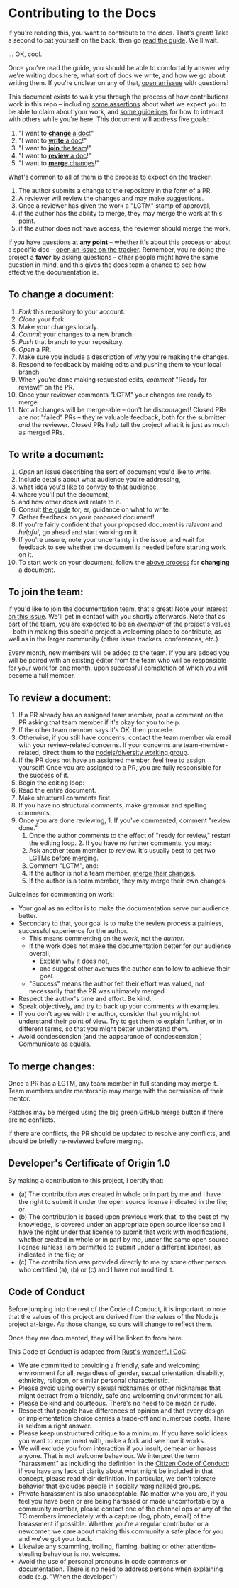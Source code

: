 # Contributing to the Docs

If you're reading this, you want to contribute to the docs. That's great! Take
a second to pat yourself on the back, then go [read the guide][]. We'll wait.

... OK, cool.

Once you've read the guide, you should be able to comfortably answer why we're
writing docs here, what sort of docs we write, and how we go about writing
them. If you're unclear on any of that, [open an issue][] with questions!

This document exists to walk you through the process of how contributions work
in this repo – including [some assertions][] about what we expect you to be
able to claim about your work, and [some guidelines][] for how to interact with
others while you're here. This document will address five goals:

1. "I want to [**change** a doc][]!"
2. "I want to [**write** a doc][]!"
3. "I want to [**join** the team][]!"
4. "I want to [**review** a doc][]!"
5. "I want to [**merge** changes][]!"

What's common to all of them is the process to expect on the tracker:

1. The author submits a change to the repository in the form of a PR.
2. A reviewer will review the changes and may make suggestions.
3. Once a reviewer has given the work a "LGTM" stamp of approval,
  1. if the author has the ability to merge, they may merge the work at this
  point.
  2. if the author does not have access, the reviewer should merge the work.

If you have questions at **any point** – whether it's about this process or
about a specific doc – [open an issue on the tracker][]. Remember, you're doing
the project a **favor** by asking questions – other people might have the same
question in mind, and this gives the docs team a chance to see how effective
the documentation is.

## To **change** a document:

1. *Fork* this repository to your account.
2. *Clone* your fork.
3. Make your changes locally.
4. *Commit* your changes to a new branch.
5. *Push* that branch to your repository.
6. *Open* a PR.
  1. Make sure you include a description of *why* you're making the changes.
7. Respond to feedback by making edits and pushing them to your local branch.
  1. When you're done making requested edits, *comment* "Ready for review!" on
  the PR.
8. Once your reviewer comments "LGTM" your changes are ready to merge.
  1. Not all changes will be merge-able – don't be discouraged! Closed PRs
  are not "failed" PRs – they're valuable feedback, both for the submitter *and*
  the reviewer. Closed PRs help tell the project what it is just as much as
  merged PRs.

## To **write** a document:

1. *Open* an issue describing the sort of document you'd like to write.
  1. Include details about what audience you're addressing,
  2. what idea you'd like to convey to that audience,
  3. where you'll put the document,
  4. and how other docs will relate to it.
  5. Consult [the guide][] for, er, guidance on what to write.
2. Gather feedback on your proposed document!
  1. If you're fairly confident that your proposed document is *relevant* and
  *helpful*, go ahead and start working on it.
  2. If you're unsure, note your uncertainty in the issue, and wait for feedback
  to see whether the document is needed before starting work on it.
3. To start work on your document, follow the [above process][] for **changing** a document.

## To **join** the team:

If you'd like to join the documentation team, that's great! Note your interest
[on this issue][]. We'll get in contact with you shortly afterwards. Note that
as part of the team, you are expected to be an *exemplar* of the project's
values – both in making this specific project a welcoming place to contribute,
as well as in the larger community (other issue trackers, conferences, etc.)

Every month, new members will be added to the team. If you are added you will
be paired with an existing editor from the team who will be responsible for
your work for one month, upon successful completion of which you will become a
full member.

## To **review** a document:

1. If a PR already has an assigned team member, post a comment on the PR asking
that team member if it's okay for you to help.
  1. If the other team member says it's OK, then procede.
  2. Otherwise, if you still have concerns, contact the team member via email
  with your review-related concerns. If your concerns are team-member-related,
  direct them to the [nodejs/diversity working group][].
2. If the PR does not have an assigned member, feel free to assign yourself!
Once you are assigned to a PR, you are fully responsible for the success of it.
3. Begin the editing loop:
  1. Read the entire document.
  2. Make structural comments first.
  3. If you have no structural comments, make grammar and spelling comments.
  4. Once you are done reviewing,
    1. If you've commented, comment "review done."
      1. Once the author comments to the effect of "ready for review,"
      restart the editing loop.
    2. If you have no further comments, you may:
      1. Ask another team member to review. It's usually best to
         get two LGTMs before merging.
      2. Comment "LGTM", and:
        1. If the author is not a team member, [merge their changes][].
        2. If the author is a team member, they may merge their own changes.

Guidelines for commenting on work:

* Your goal as an editor is to make the documentation serve our audience
  better.
* Secondary to that, your goal is to make the review process a painless,
  successful experience for the author.
  * This means commenting on the *work*, not the *author*.
  * If the work does not make the documentation better for our audience overall,
    * Explain why it does not,
    * and suggest other avenues the author can follow to achieve their goal.
  * "Success" means the author felt their effort was valued, not necessarily
    that the PR was ultimately merged.
* Respect the author's time and effort. Be kind.
* Speak objectively, and try to back up your comments with examples.
* If you don't agree with the author, consider that you might
  not understand their point of view. Try to get them to explain further, or in
  different terms, so that you might better understand them.
* Avoid condescension (and the appearance of condescension.) Communicate as
  equals.

## To **merge** changes:

Once a PR has a LGTM, any team member in full standing may merge it. Team
members under mentorship may merge with the permission of their mentor.

Patches may be merged using the big green GitHub merge button if there are no
conflicts.

If there are conflicts, the PR should be updated to resolve any conflicts, and
should be briefly re-reviewed before merging.

## Developer's Certificate of Origin 1.0

By making a contribution to this project, I certify that:

* (a) The contribution was created in whole or in part by me and I
  have the right to submit it under the open source license indicated
  in the file; or
* (b) The contribution is based upon previous work that, to the best
  of my knowledge, is covered under an appropriate open source license
  and I have the right under that license to submit that work with
  modifications, whether created in whole or in part by me, under the
  same open source license (unless I am permitted to submit under a
  different license), as indicated in the file; or
* (c) The contribution was provided directly to me by some other
  person who certified (a), (b) or (c) and I have not modified it.


## Code of Conduct

Before jumping into the rest of the Code of Conduct, it is important to note
that the values of this project are derived from the values of the Node.js
project at-large. As those change, so ours will change to reflect them.

Once they are documented, they will be linked to from here.

This Code of Conduct is adapted from [Rust's wonderful
CoC](http://www.rust-lang.org/conduct.html).

* We are committed to providing a friendly, safe and welcoming
  environment for all, regardless of gender, sexual orientation,
  disability, ethnicity, religion, or similar personal characteristic.
* Please avoid using overtly sexual nicknames or other nicknames that
  might detract from a friendly, safe and welcoming environment for
  all.
* Please be kind and courteous. There's no need to be mean or rude.
* Respect that people have differences of opinion and that every
  design or implementation choice carries a trade-off and numerous
  costs. There is seldom a right answer.
* Please keep unstructured critique to a minimum. If you have solid
  ideas you want to experiment with, make a fork and see how it works.
* We will exclude you from interaction if you insult, demean or harass
  anyone.  That is not welcome behaviour. We interpret the term
  "harassment" as including the definition in the [Citizen Code of
  Conduct](http://citizencodeofconduct.org/); if you have any lack of
  clarity about what might be included in that concept, please read
  their definition. In particular, we don't tolerate behavior that
  excludes people in socially marginalized groups.
* Private harassment is also unacceptable. No matter who you are, if
  you feel you have been or are being harassed or made uncomfortable
  by a community member, please contact one of the channel ops or any
  of the TC members immediately with a capture (log, photo, email) of
  the harassment if possible.  Whether you're a regular contributor or
  a newcomer, we care about making this community a safe place for you
  and we've got your back.
* Likewise any spamming, trolling, flaming, baiting or other
  attention-stealing behaviour is not welcome.
* Avoid the use of personal pronouns in code comments or
  documentation. There is no need to address persons when explaining
  code (e.g. "When the developer")

[nodejs/diversity working group]: https://github.com/nodejs/diversity
[read the guide]: GUIDE.md
[open an issue]: https://github.com/nodejs/docs/issues/new
[some assertions]: #developers-certificate-of-origin-10
[some guidelines]: #code-of-conduct
[**change** a doc]: #to-change-a-document
[**write** a doc]: #to-write-a-document
[**join** the team]: #to-join-the-team
[**review** a doc]: #to-review-a-document
[**merge** changes]: #to-merge-changes
[open an issue on the tracker]: https://github.com/nodejs/docs/issues/new
[the guide]: GUIDE.md
[above process]: #to-change-a-document
[on this issue]: https://github.com/nodejs/docs/issues/2
[nodejs/diversity working group]: https://github.com/nodejs/diversity
[merge their changes]: #to-merge-changes
